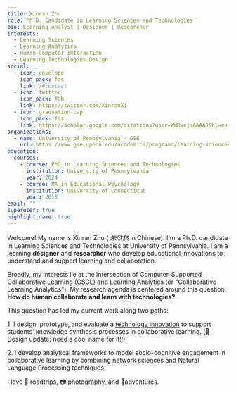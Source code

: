 ```yaml
---
title: Xinran Zhu
role: Ph.D. Candidate in Learning Sciences and Technologies
bio: Learning Analyst | Designer | Researcher
interests:
  - Learning Sciences
  - Learning Analytics
  - Human-Computer Interaction
  - Learning Technologies Design
social:
  - icon: envelope
    icon_pack: fas
    link: /#contact
  - icon: twitter
    icon_pack: fab
    link: https://twitter.com/XinranZ1
  - icon: graduation-cap
    icon_pack: fas
    link: https://scholar.google.com/citations?user=WWRwejsAAAAJ&hl=en
organizations:
  - name: University of Pennsylvania - GSE
    url: https://www.gse.upenn.edu/academics/programs/learning-sciences-technology-phd
education:
  courses:
    - course: PhD in Learning Sciences and Technologies
      institution: University of Pennsylvania
      year: 2024
    - course: MA in Educational Psychology
      institution: University of Connecticut
      year: 2018
email: ""
superuser: true
highlight_name: true
---
```

Welcome! My name is Xinran Zhu ( *朱欣然* in Chinese). I'm a Ph.D. candidate in Learning Sciences and Technologies at University of Pennsylvania. I am a learning **designer** and **researcher** who develop educational innovations to understand and support learning and collaboration. 

Broadly, my interests lie at the intersection of Computer-Supported Collaborative Learning (CSCL) and Learning Analytics (or "Collaborative Learning Analytics"). My research agenda is centered around this question: **How do human collaborate and learn with technologies?**

T﻿his question has led my current work along two paths:

1﻿. I design, prototype, and evaluate a [technology innovation](https://docs.google.com/document/d/1vIn5NR-ZrOJJwmNe9qB_FvDjshmg4-vIWX36PpxuA0w/edit) to support students’ knowledge synthesis processes in collaborative learning. (🌼 Design update: need a cool name for it!!)

2﻿. I develop analytical frameworks to model socio-cognitive engagement in collaborative learning by combining network sciences and Natural Language Processing techniques.

I love 🚗 roadtrips, 📷 photography, and  🎈adventures.

<!--
{{< icon name="download" pack="fas" >}} Download my {{< staticref "uploads/demo_resume.pdf" "newtab" >}}resumé{{< /staticref >}}.
-->